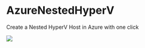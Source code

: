 # AzureNestedHyperV
Create a Nested HyperV Host in Azure with one click

<a href="https://portal.azure.com/#create/Microsoft.Template/uri/https%3A%2F%2Fraw.githubusercontent.com%2Fdeltadan%2Fazurenestedhyperv%2Fmaster%2Fazure-deploy.json" target="_blank">
    <img src="http://azuredeploy.net/deploybutton.png"/>
</a>